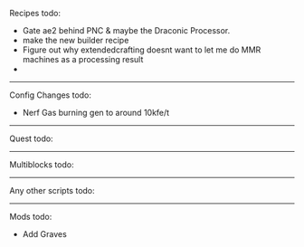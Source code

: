 Recipes todo:
* Gate ae2 behind PNC & maybe the Draconic Processor.
* make the new builder recipe
* Figure out why extendedcrafting doesnt want to let me do MMR machines as a processing result
* 





* * * 

Config Changes todo:
* Nerf Gas burning gen to around 10kfe/t


* * * 

Quest todo:



* * * 

Multiblocks todo:



* * * 

Any other scripts todo:



* * * 

Mods todo:
* Add Graves

